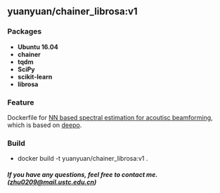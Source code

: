 ## yuanyuan/chainer_librosa:v1 ##


### Packages ###
- **Ubuntu 16.04**
- **chainer** 
- **tqdm**
- **SciPy**
- **scikit-learn**
- **librosa**

### Feature ###

Dockerfile for [NN based spectral estimation for acoutisc beamforming](https://github.com/fgnt/nn-gev), which is based on  [deepo](https://github.com/ufoym/deepo).

### Build ###

* docker build -t yuanyuan/chainer_librosa:v1 .

  
##### If  you have any questions, feel free to contact me.(zhu0209@mail.ustc.edu.cn)

